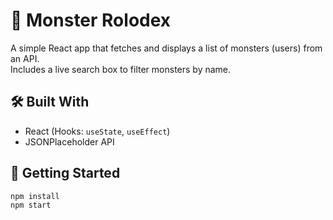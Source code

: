 # 👾 Monster Rolodex

A simple React app that fetches and displays a list of monsters (users) from an API.  
Includes a live search box to filter monsters by name.

## 🛠 Built With

- React (Hooks: `useState`, `useEffect`)
- JSONPlaceholder API

## 🚀 Getting Started

```bash
npm install
npm start
